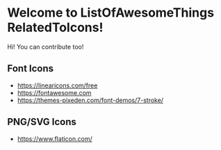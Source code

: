 # Welcome to ListOfAwesomeThings RelatedToIcons!
Hi! You can contribute too!

## Font Icons

 - https://linearicons.com/free
 - https://fontawesome.com
 - https://themes-pixeden.com/font-demos/7-stroke/

## PNG/SVG Icons

 - https://www.flaticon.com/
